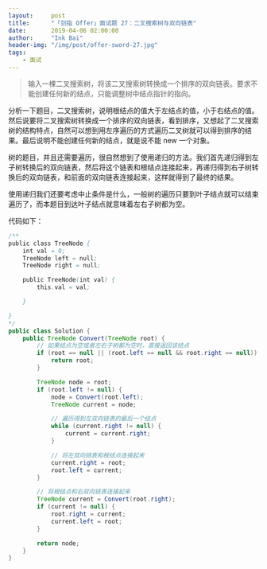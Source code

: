 ```yaml
---
layout:     post
title:      "「剑指 Offer」面试题 27：二叉搜索树与双向链表"
date:       2019-04-06 02:00:00
author:     "Ink Bai"
header-img: "/img/post/offer-sword-27.jpg"
tags:
    - 面试
---
```


> 输入一棵二叉搜索树，将该二叉搜索树转换成一个排序的双向链表。要求不能创建任何新的结点，只能调整树中结点指针的指向。

分析一下题目，二叉搜索树，说明根结点的值大于左结点的值，小于右结点的值。然后说要将二叉搜索树转换成一个排序的双向链表，看到排序，又想起了二叉搜索树的结构特点，自然可以想到用左序遍历的方式遍历二叉树就可以得到排序的结果。最后说明不能创建任何新的结点，就是说不能 new 一个对象。

树的题目，并且还需要遍历，很自然想到了使用递归的方法。我们首先递归得到左子树转换后的双向链表，然后将这个链表和根结点连接起来，再递归得到右子树转换后的双向链表，和前面的双向链表连接起来，这样就得到了最终的结果。

使用递归我们还要考虑中止条件是什么，一般树的遍历只要到叶子结点就可以结束遍历了，而本题目到达叶子结点就意味着左右子树都为空。

代码如下：

```java
/**
public class TreeNode {
    int val = 0;
    TreeNode left = null;
    TreeNode right = null;

    public TreeNode(int val) {
        this.val = val;

    }

}
*/
public class Solution {
    public TreeNode Convert(TreeNode root) {
        // 如果结点为空或者左右子树都为空时，直接返回该结点
        if (root == null || (root.left == null && root.right == null)) {
            return root;
        }

        TreeNode node = root;
        if (root.left != null) {
            node = Convert(root.left);
            TreeNode current = node;

            // 遍历得到左双向链表的最后一个结点
            while (current.right != null) {
                current = current.right;
            }

            // 将左双向链表和根结点连接起来
            current.right = root;
            root.left = current;
        }

        // 将根结点和右双向链表连接起来
        TreeNode current = Convert(root.right);
        if (current != null) {
            root.right = current;
            current.left = root;
        }

        return node;
    }
}
```
